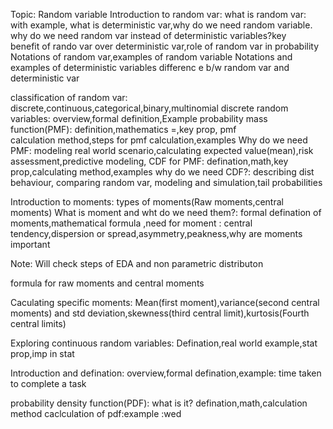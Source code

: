 Topic:
Random variable
Introduction to random var:
what is random var: with example, what is deterministic var,why do we need random variable.
why do we need random var instead of deterministic variables?key benefit of rando var over deterministic var,role of random var in probability
Notations of random var,examples of random variable
Notations and examples of deterministic variables
differenc e b/w random var and deterministic var

classification of random var: discrete,continuous,categorical,binary,multinomial
discrete random variables: overview,formal definition,Example
probability mass function(PMF): definition,mathematics =,key prop, pmf calculation method,steps for pmf calculation,examples
Why do we need PMF: modeling real world scenario,calculating expected value(mean),risk assessment,predictive modeling,
CDF for PMF: defination,math,key prop,calculating method,examples
why do we need CDF?: describing dist behaviour, comparing random var, modeling and simulation,tail probabilities


Introduction to moments: types of moments(Raw moments,central moments)
What is moment and wht do we need them?: formal defination of moments,mathematical formula ,need for moment : central tendency,dispersion or spread,asymmetry,peakness,why are moments important

Note: Will check steps of EDA and non parametric distributon

formula for raw moments and central moments


Caculating specific moments: Mean(first moment),variance(second central moments) and std deviation,skewness(third central limit),kurtosis(Fourth central limits)


Exploring continuous random variables: Defination,real world example,stat prop,imp in stat

Introduction and defination: overview,formal defination,example: time taken to complete a task

probability density function(PDF): what is it? defination,math,calculation method
caclculation of pdf:example
:wed 
